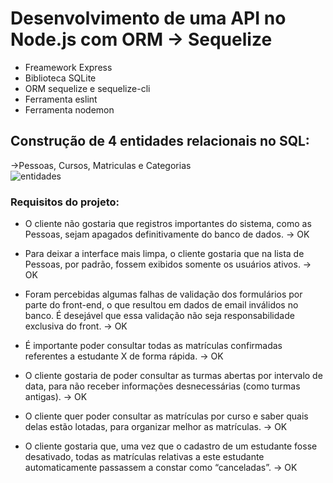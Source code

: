 # Desenvolvimento de uma API no Node.js com ORM -> Sequelize 

* Freamework Express
* Biblioteca SQLite
* ORM sequelize e sequelize-cli
* Ferramenta eslint
* Ferramenta nodemon

## Construção de 4 entidades relacionais no SQL:
->Pessoas, Cursos, Matriculas e Categorias  
![entidades](https://github.com/user-attachments/assets/9ecbaaef-c8ea-4c9d-b247-9b207e3bc9de)

### Requisitos do projeto:

* O cliente não gostaria que registros importantes do sistema, como as Pessoas, sejam apagados definitivamente do banco de dados. -> OK

* Para deixar a interface mais limpa, o cliente gostaria que na lista de Pessoas, por padrão, fossem exibidos somente os usuários ativos. -> OK

* Foram percebidas algumas falhas de validação dos formulários por parte do front-end, o que resultou em dados de email inválidos no banco. É desejável que essa validação não seja responsabilidade exclusiva do front. -> OK

* É importante poder consultar todas as matrículas confirmadas referentes a estudante X de forma rápida. -> OK

* O cliente gostaria de poder consultar as turmas abertas por intervalo de data, para não receber informações desnecessárias (como turmas antigas). -> OK

* O cliente quer poder consultar as matrículas por curso e saber quais delas estão lotadas, para organizar melhor as matrículas. -> OK

* O cliente gostaria que, uma vez que o cadastro de um estudante fosse desativado, todas as matrículas relativas a este estudante automaticamente passassem a constar como “canceladas”. -> OK


